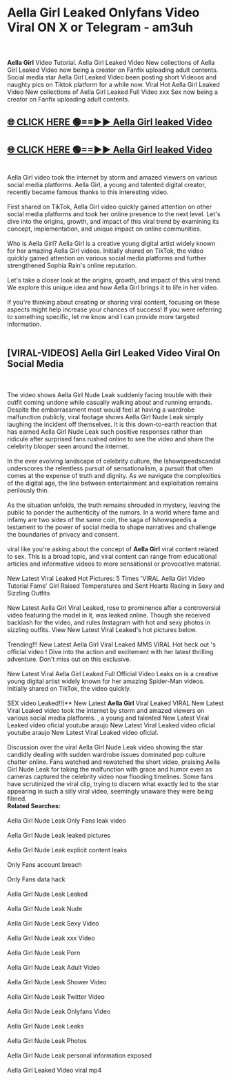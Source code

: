 <h1> Aella Girl Leaked Onlyfans Video Viral ON X or Telegram - am3uh </h1>

# 
<br>
<strong>Aella Girl</strong> Video Tutorial. Aella Girl Leaked Video New collections of  Aella Girl Leaked Video now being a creator on Fanfix uploading adult contents. Social media star Aella Girl Leaked Video been posting short Videoos and naughty pics on Tiktok platform for a while now. Viral Hot Aella Girl Leaked Video New collections of Aella Girl Leaked Full Video xxx Sex now being a creator on Fanfix uploading adult contents.
<br>

## [🌐 CLICK HERE 🟢==►► Aella Girl leaked Video ](https://onlyclips.site?title=Aella_Girl&ref=git)


## [🌐 CLICK HERE 🟢==►► Aella Girl leaked Video ](https://onlyclips.site?title=Aella_Girl&ref=git)

<br>
Aella Girl video took the internet by storm and amazed viewers on various social media platforms. Aella Girl, a young and talented digital creator, recently became famous thanks to this interesting video.
<br><br>
First shared on TikTok, Aella Girl video quickly gained attention on other social media platforms and took her online presence to the next level. Let's dive into the origins, growth, and impact of this viral trend by examining its concept, implementation, and unique impact on online communities.
<br><br>
Who is Aella Girl? Aella Girl is a creative young digital artist widely known for her amazing Aella Girl videos. Initially shared on TikTok, the video quickly gained attention on various social media platforms and further strengthened Sophia Rain's online reputation.
<br><br>
Let's take a closer look at the origins, growth, and impact of this viral trend. We explore this unique idea and how Aella Girl brings it to life in her video.
<br><br>
If you're thinking about creating or sharing viral content, focusing on these aspects might help increase your chances of success! If you were referring to something specific, let me know and I can provide more targeted information.
<br><br>
<h2>[VIRAL-VIDEOS] Aella Girl Leaked Video Viral On Social Media</h2>
<br><br>
The video shows Aella Girl Nude Leak suddenly facing trouble with their outfit coming undone while casually walking about and running errands. Despite the embarrassment most would feel at having a wardrobe malfunction publicly, viral footage shows Aella Girl Nude Leak simply laughing the incident off themselves. It is this down-to-earth reaction that has earned Aella Girl Nude Leak such positive responses rather than ridicule after surprised fans rushed online to see the video and share the celebrity blooper seen around the internet.
<br><br>
In the ever evolving landscape of celebrity culture, the Ishowspeedscandal underscores the relentless pursuit of sensationalism, a pursuit that often comes at the expense of truth and dignity. As we navigate the complexities of the digital age, the line between entertainment and exploitation remains perilously thin.
<br><br>
As the situation unfolds, the truth remains shrouded in mystery, leaving the public to ponder the authenticity of the rumors. In a world where fame and infamy are two sides of the same coin, the saga of Ishowspeedis a testament to the power of social media to shape narratives and challenge the boundaries of privacy and consent.
<br><br>
viral like you're asking about the concept of <strong>Aella Girl</strong> viral content related to sex. This is a broad topic, and viral content can range from educational articles and informative videos to more sensational or provocative material.
<br><br>
New Latest Viral Leaked Hot Pictures: 5 Times 'VIRAL Aella Girl Video Tutorial Fame' Girl Raised Temperatures and Sent Hearts Racing in Sexy and Sizzling Outfits
<br><br>
New Latest Aella Girl Viral Leaked, rose to prominence after a controversial video featuring the model in it, was leaked online. Though she received backlash for the video, and rules Instagram with hot and sexy photos in sizzling outfits. View New Latest Viral Leaked's hot pictures below.
<br><br>
Trending!!! New Latest Aella Girl Viral Leaked MMS VIRAL Hot heck out 's official video ! Dive into the action and excitement with her latest thrilling adventure. Don't miss out on this exclusive.
<br><br>
New Latest Viral Aella Girl Leaked Full Official Video Leaks on  is a creative young digital artist widely known for her amazing Spider-Man videos. Initially shared on TikTok, the video quickly.
<br><br>
SEX video Leaked!!)** New Latest <strong>Aella Girl</strong> Viral Leaked VIRAL New Latest Viral Leaked video took the internet by storm and amazed viewers on various social media platforms. , a young and talented New Latest Viral Leaked video oficial youtube araujo New Latest Viral Leaked video oficial youtube araujo New Latest Viral Leaked video oficial.
<br><br>
Discussion over the viral Aella Girl Nude Leak video showing the star candidly dealing with sudden wardrobe issues dominated pop culture chatter online. Fans watched and rewatched the short video, praising Aella Girl Nude Leak for taking the malfunction with grace and humor even as cameras captured the celebrity video now flooding timelines. Some fans have scrutinized the viral clip, trying to discern what exactly led to the star appearing in such a silly viral video, seemingly unaware they were being filmed.
<br>
<strong>Related Searches:</strong>
<br><br>
Aella Girl Nude Leak Only Fans leak video
<br><br>
Aella Girl Nude Leak leaked pictures
<br><br>
Aella Girl Nude Leak explicit content leaks
<br><br>
Only Fans account breach
<br><br>
Only Fans data hack
<br><br>
Aella Girl Nude Leak Leaked
<br><br>
Aella Girl Nude Leak Nude
<br><br>
Aella Girl Nude Leak Sexy Video
<br><br>
Aella Girl Nude Leak xxx Video
<br><br>
Aella Girl Nude Leak Porn
<br><br>
Aella Girl Nude Leak Adult Video
<br><br>
Aella Girl Nude Leak Shower Video
<br><br>
Aella Girl Nude Leak Twitter Video
<br><br>
Aella Girl Nude Leak Onlyfans Video
<br><br>
Aella Girl Nude Leak Leaks
<br><br>
Aella Girl Nude Leak Photos
<br><br>
Aella Girl Nude Leak personal information exposed
<br><br>
Aella Girl Leaked Video viral mp4